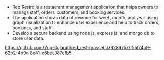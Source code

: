 - Red Restro is a restaurant management application that helps owners to manage staff, orders, customers, and booking services.
- The application shows data of revenue for week, month, and year using graph visualization to enhance user experience and help to track orders, bookings, and staff.
- Develop a secure backend using node js, express js, and mongo db to store user data.

https://github.com/Yug-Gujarati/red_restro/assets/89289757/f55174b9-62b2-4b9c-8e41-c6bee087efb5

